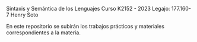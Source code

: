 Sintaxis y Semántica de los Lenguajes
Curso K2152 - 2023
Legajo: 177.160-7
Henry Soto

En este repositorio se subirán los trabajos prácticos y materiales correspondientes a la materia.
